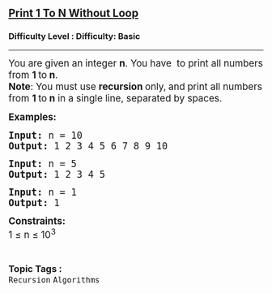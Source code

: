 <h2><a href="https://www.geeksforgeeks.org/problems/print-1-to-n-without-using-loops-1587115620/1?page=1&category=Recursion&difficulty=Basic&sortBy=submissions">Print 1 To N Without Loop</a></h2><h3>Difficulty Level : Difficulty: Basic</h3><hr><div class="problems_problem_content__Xm_eO"><p><span style="font-size: 14pt;">You are given an integer <strong>n</strong>. You have&nbsp; to print all numbers from <strong data-start="195" data-end="205">1 </strong>to<strong data-start="195" data-end="205"> n</strong>.<br></span><span style="font-size: 14pt;"><strong>Note</strong>:&nbsp;You must use <strong data-start="288" data-end="306">recursion </strong>only,<strong data-start="288" data-end="306"> </strong>and<strong data-start="288" data-end="306"> </strong>print all numbers from <strong data-start="215" data-end="225">1 </strong>to<strong data-start="215" data-end="225"> n</strong> in a single line, separated by spaces.</span></p>
<p><span style="font-size: 14pt;"><strong>Examples:<br></strong></span></p>
<pre><span style="font-size: 14pt;"><strong>Input: </strong>n = 10
<strong>Output: </strong>1 2 3 4 5 6 7 8 9 10
</span></pre>
<pre><span style="font-size: 14pt;"><strong>Input: </strong>n = 5
<strong>Output: </strong>1 2 3 4 5</span></pre>
<pre><span style="font-size: 14pt;"><strong>Input: </strong>n = 1
<strong>Output: </strong>1</span></pre>
<p><span style="font-size: 14pt;"><strong>Constraints:</strong><br>1 ≤ n ≤ 10<sup>3</sup></span></p></div><br><p><span style=font-size:18px><strong>Topic Tags : </strong><br><code>Recursion</code>&nbsp;<code>Algorithms</code>&nbsp;